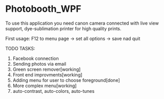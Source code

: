 # Photobooth_WPF

To use this application you need canon camera connected with live view support, dye-sublimation printer for high quality prints. 

First usage: F12 to menu page -> set all options -> save nad quit 

TODO TASKS:
1. Facebook connection
2. Sending photos via email
3. Green screen remover[working]
4. Front end improvments[working]
5. Adding menu for user to choose foreground[done]
6. More complex menu[working]
7. auto-contrast, auto-colors, auto-tunes 
